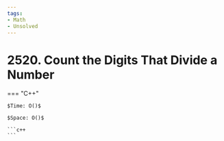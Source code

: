 ```yaml
---
tags:
- Math
- Unsolved
---
```



# 2520. Count the Digits That Divide a Number

=== "C++"

    $Time: O()$

    $Space: O()$

    ```c++
    ```